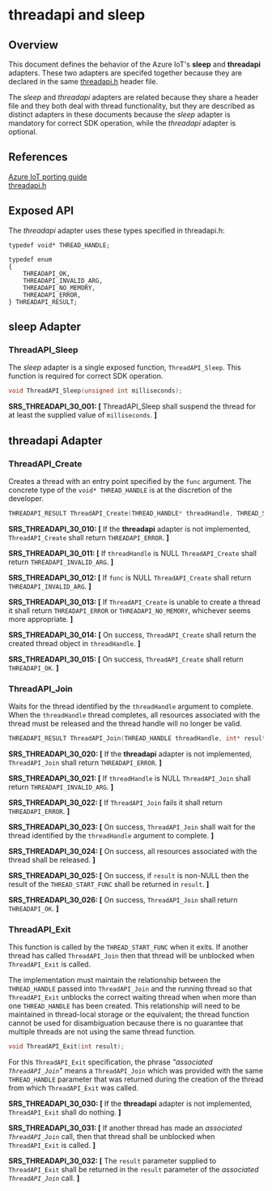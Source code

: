 # threadapi and sleep

## Overview

This document defines the behavior of the Azure IoT's **sleep** and **threadapi** adapters. These two
adapters are specifed together because they are declared in the same
[threadapi.h](https://github.com/Azure/azure-c-shared-utility/blob/master/inc/azure_c_shared_utility/threadapi.h)
header file.

The _sleep_ and _threadapi_ adapters are related because they share a header file and they
both deal with thread functionality, but
they are described as distinct adapters in these documents because the _sleep_ adapter is mandatory for
correct SDK operation, while the _threadapi_ adapter is optional.

## References

[Azure IoT porting guide](https://github.com/Azure/azure-c-shared-utility/blob/master/devdoc/porting_guide.md)<br/>
[threadapi.h](https://github.com/Azure/azure-c-shared-utility/blob/master/inc/azure_c_shared_utility/threadapi.h)

## Exposed API

The _threadapi_ adapter uses these types specified in threadapi.h:
```
typedef void* THREAD_HANDLE;

typedef enum
{
    THREADAPI_OK,
    THREADAPI_INVALID_ARG,
    THREADAPI_NO_MEMORY,
    THREADAPI_ERROR,
} THREADAPI_RESULT;
```
##   sleep Adapter

###   ThreadAPI_Sleep
The _sleep_ adapter is a single exposed function, `ThreadAPI_Sleep`. This function is required for correct SDK
operation.

```c
void ThreadAPI_Sleep(unsigned int milliseconds);
```

**SRS_THREADAPI_30_001: [** ThreadAPI_Sleep shall suspend the thread for at least the supplied value of `milliseconds`. **]**  

## threadapi Adapter

###   ThreadAPI_Create

Creates a thread with an entry point specified by the `func` argument. The concrete type of the
`void* THREAD_HANDLE` is at the discretion of the developer.

```c
THREADAPI_RESULT ThreadAPI_Create(THREAD_HANDLE* threadHandle, THREAD_START_FUNC func, void* arg);
```

**SRS_THREADAPI_30_010: [** If the **threadapi** adapter is not implemented, `ThreadAPI_Create` shall return `THREADAPI_ERROR`. **]**

**SRS_THREADAPI_30_011: [** If `threadHandle` is NULL `ThreadAPI_Create` shall return `THREADAPI_INVALID_ARG`. **]**

**SRS_THREADAPI_30_012: [** If `func` is NULL `ThreadAPI_Create` shall return `THREADAPI_INVALID_ARG`. **]**

**SRS_THREADAPI_30_013: [** If `ThreadAPI_Create` is unable to create a thread it shall return `THREADAPI_ERROR` or `THREADAPI_NO_MEMORY`, whichever seems more appropriate. **]**

**SRS_THREADAPI_30_014: [** On success, `ThreadAPI_Create` shall return the created thread object in `threadHandle`. **]**

**SRS_THREADAPI_30_015: [** On success, `ThreadAPI_Create` shall return `THREADAPI_OK`. **]**


###   ThreadAPI_Join

Waits for the thread identified by the `threadHandle` argument to complete. When the
`threadHandle` thread completes, all resources associated with the thread must be released and
the thread handle will no longer be valid.

```c
THREADAPI_RESULT ThreadAPI_Join(THREAD_HANDLE threadHandle, int* result);
```
**SRS_THREADAPI_30_020: [** If the **threadapi** adapter is not implemented, `ThreadAPI_Join` shall return `THREADAPI_ERROR`. **]**

**SRS_THREADAPI_30_021: [** If `threadHandle` is NULL `ThreadAPI_Join` shall return `THREADAPI_INVALID_ARG`. **]**

**SRS_THREADAPI_30_022: [** If `ThreadAPI_Join` fails  it shall return `THREADAPI_ERROR`. **]**

**SRS_THREADAPI_30_023: [** On success, `ThreadAPI_Join` shall wait for the thread identified by the `threadHandle` argument to complete. **]**

**SRS_THREADAPI_30_024: [** On success, all resources associated with the thread shall be released. **]**

**SRS_THREADAPI_30_025: [** On success, if `result` is non-NULL then the result of the `THREAD_START_FUNC` shall be returned in `result`. **]**

**SRS_THREADAPI_30_026: [** On success, `ThreadAPI_Join` shall return `THREADAPI_OK`. **]**

###   ThreadAPI_Exit

This function is called by the `THREAD_START_FUNC` when it exits. If another thread has called
`ThreadAPI_Join` then that thread will be unblocked when `ThreadAPI_Exit` is called. 

The implementation must maintain the relationship between the
`THREAD_HANDLE` passed into `ThreadAPI_Join` and the running thread so that
`ThreadAPI_Exit` unblocks the correct waiting thread when when more than one `THREAD_HANDLE`
has been created. This relationship will need to be maintained in thread-local storage
or the equivalent; the thread function cannot be used for disambiguation
because there is no guarantee that multiple threads are not using the same thread function.


```c
void ThreadAPI_Exit(int result);
```
For this `ThreadAPI_Exit` specification, the phrase _"associated `ThreadAPI_Join`"_ means a
`ThreadAPI_Join` which was provided with the same `THREAD_HANDLE` parameter 
that was returned during the creation of the thread from which `ThreadAPI_Exit` was called.

**SRS_THREADAPI_30_030: [** If the **threadapi** adapter is not implemented, `ThreadAPI_Exit` shall do nothing. **]**

**SRS_THREADAPI_30_031: [** If another thread has made an _associated `ThreadAPI_Join`_ call, then that thread shall be unblocked when `ThreadAPI_Exit` is called. **]**

**SRS_THREADAPI_30_032: [** The `result` parameter supplied to `ThreadAPI_Exit` shall be returned in the `result` parameter of the _associated `ThreadAPI_Join`_ call. **]**
